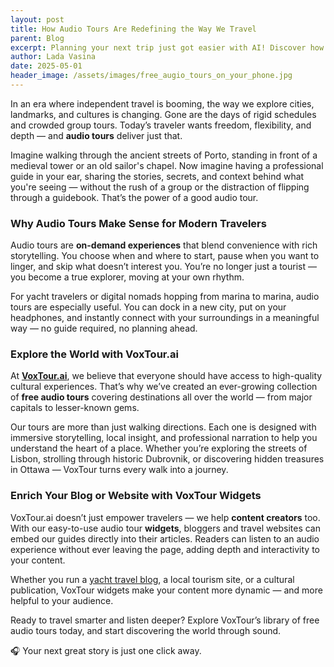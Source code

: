 ```yaml
---
layout: post
title: How Audio Tours Are Redefining the Way We Travel
parent: Blog
excerpt: Planning your next trip just got easier with AI! Discover how tools like Gemini 2.5 can help you choose the perfect destination based on weather, activities, and beauty — and how VoxTour.ai audio guides can turn your itinerary into an unforgettable journey.
author: Lada Vasina
date: 2025-05-01
header_image: /assets/images/free_augio_tours_on_your_phone.jpg
---
```

In an era where independent travel is booming, the way we explore cities, landmarks, and cultures is changing. Gone are the days of rigid schedules and crowded group tours. Today’s traveler wants freedom, flexibility, and depth — and **audio tours** deliver just that.

Imagine walking through the ancient streets of Porto, standing in front of a medieval tower or an old sailor's chapel. Now imagine having a professional guide in your ear, sharing the stories, secrets, and context behind what you're seeing — without the rush of a group or the distraction of flipping through a guidebook. That’s the power of a good audio tour.

### Why Audio Tours Make Sense for Modern Travelers

Audio tours are **on-demand experiences** that blend convenience with rich storytelling. You choose when and where to start, pause when you want to linger, and skip what doesn’t interest you. You’re no longer just a tourist — you become a true explorer, moving at your own rhythm.

For yacht travelers or digital nomads hopping from marina to marina, audio tours are especially useful. You can dock in a new city, put on your headphones, and instantly connect with your surroundings in a meaningful way — no guide required, no planning ahead.

### Explore the World with VoxTour.ai

At **[VoxTour.ai](https://voxtour.ai/)**, we believe that everyone should have access to high-quality cultural experiences. That’s why we’ve created an ever-growing collection of **free audio tours** covering destinations all over the world — from major capitals to lesser-known gems.

Our tours are more than just walking directions. Each one is designed with immersive storytelling, local insight, and professional narration to help you understand the heart of a place. Whether you’re exploring the streets of Lisbon, strolling through historic Dubrovnik, or discovering hidden treasures in Ottawa — VoxTour turns every walk into a journey.

### Enrich Your Blog or Website with VoxTour Widgets

VoxTour.ai doesn’t just empower travelers — we help **content creators** too. With our easy-to-use audio tour **widgets**, bloggers and travel websites can embed our guides directly into their articles. Readers can listen to an audio experience without ever leaving the page, adding depth and interactivity to your content.

Whether you run a [yacht travel blog](https://oceanshaker.com/why-free-audio-tours-are-a-must-have-on-every-trip/), a local tourism site, or a cultural publication, VoxTour widgets make your content more dynamic — and more helpful to your audience.


Ready to travel smarter and listen deeper? Explore VoxTour’s library of free audio tours today, and start discovering the world through sound.

🎧 Your next great story is just one click away.
